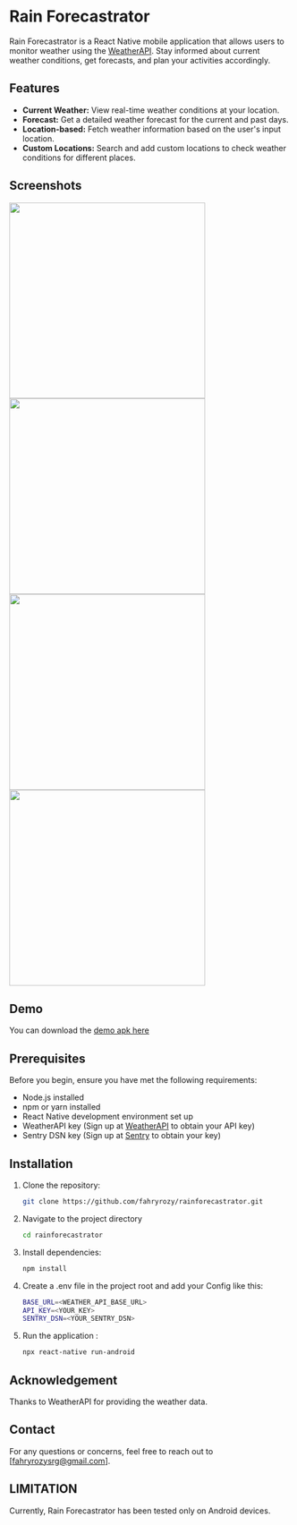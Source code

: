 # Rain Forecastrator

Rain Forecastrator is a React Native mobile application that allows users to monitor weather using the [WeatherAPI](https://www.weatherapi.com). Stay informed about current weather conditions, get forecasts, and plan your activities accordingly.

## Features

- **Current Weather:** View real-time weather conditions at your location.
- **Forecast:** Get a detailed weather forecast for the current and past days.
- **Location-based:** Fetch weather information based on the user's input location.
- **Custom Locations:** Search and add custom locations to check weather conditions for different places.

## Screenshots

<img src="https://firebasestorage.googleapis.com/v0/b/myportfolio-frs.appspot.com/o/rainforecastrator%2Fhome-day.png?alt=media&token=f832a477-47e9-4723-b641-a6710395542c" width="auto" height="350px"/> <img src="https://firebasestorage.googleapis.com/v0/b/myportfolio-frs.appspot.com/o/rainforecastrator%2Fhome-night.png?alt=media&token=deb9598c-aef3-4ffe-8fbf-ac6c7209b41a" width="auto" height="350px"/> <img src="https://firebasestorage.googleapis.com/v0/b/myportfolio-frs.appspot.com/o/rainforecastrator%2Fsearch-query.png?alt=media&token=cf5cb9fe-fdf4-4f58-aa07-00219065e0b2" width="auto" height="350px"/> <img src="https://firebasestorage.googleapis.com/v0/b/myportfolio-frs.appspot.com/o/rainforecastrator%2Fsearch-page.png?alt=media&token=fda160cc-a9d9-4e62-942a-e10cd5c26f4d" width="auto" height="350px"/>

## Demo

You can download the [demo apk here](https://drive.google.com/file/d/1sKHUmWTSMamAF0N69iONcMdaztiAcNWp/view?usp=sharing)

## Prerequisites

Before you begin, ensure you have met the following requirements:

- Node.js installed
- npm or yarn installed
- React Native development environment set up
- WeatherAPI key (Sign up at [WeatherAPI](https://www.weatherapi.com) to obtain your API key)
- Sentry DSN key (Sign up at [Sentry](https://sentry.io) to obtain your key)

## Installation

1. Clone the repository:

   ```bash
   git clone https://github.com/fahryrozy/rainforecastrator.git

   ```

2. Navigate to the project directory

   ```bash
   cd rainforecastrator

   ```

3. Install dependencies:

   ```bash
   npm install

   ```

4. Create a .env file in the project root and add your Config like this:

   ```bash
   BASE_URL=<WEATHER_API_BASE_URL>
   API_KEY=<YOUR_KEY>
   SENTRY_DSN=<YOUR_SENTRY_DSN>

   ```

5. Run the application :

   ```bash
   npx react-native run-android

   ```

## Acknowledgement

Thanks to WeatherAPI for providing the weather data.

## Contact

For any questions or concerns, feel free to reach out to [fahryrozysrg@gmail.com].

## LIMITATION

Currently, Rain Forecastrator has been tested only on Android devices.
